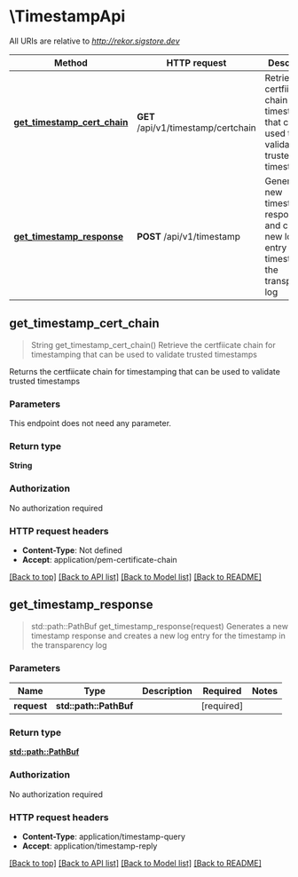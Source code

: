 # \TimestampApi

All URIs are relative to *http://rekor.sigstore.dev*

Method | HTTP request | Description
------------- | ------------- | -------------
[**get_timestamp_cert_chain**](TimestampApi.md#get_timestamp_cert_chain) | **GET** /api/v1/timestamp/certchain | Retrieve the certfiicate chain for timestamping that can be used to validate trusted timestamps
[**get_timestamp_response**](TimestampApi.md#get_timestamp_response) | **POST** /api/v1/timestamp | Generates a new timestamp response and creates a new log entry for the timestamp in the transparency log



## get_timestamp_cert_chain

> String get_timestamp_cert_chain()
Retrieve the certfiicate chain for timestamping that can be used to validate trusted timestamps

Returns the certfiicate chain for timestamping that can be used to validate trusted timestamps

### Parameters

This endpoint does not need any parameter.

### Return type

**String**

### Authorization

No authorization required

### HTTP request headers

- **Content-Type**: Not defined
- **Accept**: application/pem-certificate-chain

[[Back to top]](#) [[Back to API list]](../README.md#documentation-for-api-endpoints) [[Back to Model list]](../README.md#documentation-for-models) [[Back to README]](../README.md)


## get_timestamp_response

> std::path::PathBuf get_timestamp_response(request)
Generates a new timestamp response and creates a new log entry for the timestamp in the transparency log

### Parameters


Name | Type | Description  | Required | Notes
------------- | ------------- | ------------- | ------------- | -------------
**request** | **std::path::PathBuf** |  | [required] |

### Return type

[**std::path::PathBuf**](std::path::PathBuf.md)

### Authorization

No authorization required

### HTTP request headers

- **Content-Type**: application/timestamp-query
- **Accept**: application/timestamp-reply

[[Back to top]](#) [[Back to API list]](../README.md#documentation-for-api-endpoints) [[Back to Model list]](../README.md#documentation-for-models) [[Back to README]](../README.md)

